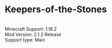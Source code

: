 # Keepers-of-the-Stones
<br>Minecraft Support: 1.18.2
<br>Mod Version: 2.1.2 Release
<br>Support type: Main